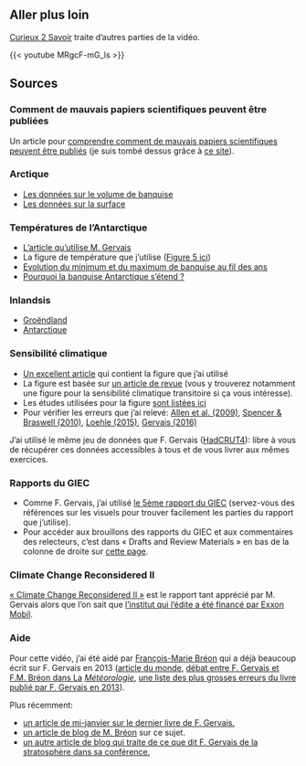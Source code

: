 ## Aller plus loin

[Curieux 2 Savoir](https://www.youtube.com/watch?v=MRgcF-mG_ls) traite d’autres parties de la vidéo.

{{< youtube MRgcF-mG_ls >}}

## Sources

### Comment de mauvais papiers scientifiques peuvent être publiées

Un article pour [comprendre comment de mauvais papiers scientifiques peuvent être publiés](https://www.sciencedirect.com/science/article/pii/S0921818117306586?via%3Dihub) (je suis tombé dessus grâce à [ce site](http://www.realclimate.org/index.php/archives/2018/04/harde-times/)).

### Arctique

- [Les données sur le volume de banquise](http://psc.apl.uw.edu/research/projects/arctic-sea-ice-volume-anomaly/)  
- [Les données sur la surface](http://nsidc.org/arcticseaicenews/)

### Températures de l’Antarctique

- [L’article qu’utilise M. Gervais](https://www.sciencedirect.com/science/article/pii/S0277379116305479)  
- La figure de température que j’utilise ([Figure 5 ici](https://www.metoffice.gov.uk/research/news/2018/global-surface-temperatures-in-2017))
- [Evolution du minimum et du maximum de banquise au fil des ans](https://earthobservatory.nasa.gov/world-of-change/SeaIceSouth)
- [Pourquoi la banquise Antarctique s’étend ?](https://insideclimatenews.org/news/31052016/why-antarctica-sea-ice-level-growing-while-arctic-glaciers-melts-climate-change-global-warming)

### Inlandsis

- [Groëndland](https://climate.nasa.gov/vital-signs/ice-sheets/)
- [Antarctique](https://www.nature.com/articles/s41586-018-0179-y)

### Sensibilité climatique

- [Un excellent article](https://www.carbonbrief.org/explainer-how-scientists-estimate-climate-sensitivity) qui contient la figure que j’ai utilisé 
- La figure est basée sur [un article de revue](https://www.nature.com/articles/ngeo3017.epdf?referrer_access_token=dLYOhbO9fY4cQB-QwuXSZdRgN0jAjWel9jnR3ZoTv0N7W0Q7s9ZM6MDtqL87ido5bMP3vtFKZJr2O1RJ-Udm1hDGN7lsKzcOgcvizfGfpz3_-7ADzSLkzT0ggRdMvHeWHCB_KG2my1Ha8oOll-UjczJAxlzdti69UFEEgrxxjd-bYcM-bnhvjIkU8sBr9DZuCcaHYHmV8sas6aJouAOE-i9cIB1gwKQsTZxkWAq6hMRWm5LeAtMp6ympI7E4lZCN&tracking_referrer=www.carbonbrief.org) (vous y trouverez notamment une figure pour la sensibilité climatique transitoire si ça vous intéresse).
- Les études utilisées pour la figure [sont listées ici](https://docs.google.com/spreadsheets/d/1Bw2XU3FCw9a__Z5Y9YGfCWU-ohzuhFJ8_gcGyIsTECE/edit#gid=0)
- Pour vérifier les erreurs que j’ai relevé: [Allen et al. (2009)](https://www.nature.com/articles/nature08019), [Spencer & Braswell (2010)](https://www.drroyspencer.com/wp-content/uploads/Spencer-Braswell-JGR-2010.pdf), [Loehle (2015)](http://www.hrpub.org/download/20151130/UJG1-13905038.pdf), [Gervais (2016)](https://www.sciencedirect.com/science/article/pii/S0012825216300277)

J’ai utilisé le même jeu de données que F. Gervais
([HadCRUT4](https://crudata.uea.ac.uk/cru/data/temperature/)): libre à vous de
récupérer ces données accessibles à tous et de vous livrer aux mêmes exercices.

### Rapports du GIEC

- Comme F. Gervais, j’ai utilisé [le 5ème rapport du
GIEC](https://www.ipcc.ch/report/ar5/wg1/) (servez-vous des références sur les
visuels pour trouver facilement les parties du rapport que j’utilise).
- Pour accéder aux brouillons des rapports du GIEC et aux commentaires des
relecteurs, c’est dans « Drafts and Review Materials » en bas de la colonne de
droite sur [cette page](https://archive.ipcc.ch/report/ar5/wg1/).

### Climate Change Reconsidered II

[« Climate Change Reconsidered II »](http://climatechangereconsidered.org/wp-content/uploads/2019/01/Climate-Change-Reconsidered-II-Fossil-Fuels-FULL-Volume-with-covers.pdf) est le rapport tant apprécié par M. Gervais alors que l’on sait que [l’institut qui l’édite a été financé par Exxon Mobil](https://spectrum.ieee.org/energy/environment/exxonmobil-cuts-back-its-funding-for-climate-skeptics).

### Aide

Pour cette vidéo, j’ai été aidé par [François-Marie Bréon](https://twitter.com/fmbreon?lang=fr) qui a déjà beaucoup écrit sur F. Gervais en 2013 ([article du monde](https://www.lemonde.fr/sciences/article/2013/10/28/les-contre-verites-du-dernier-pamphlet-climatosceptique_3504317_1650684.html), [débat entre F. Gervais et F.M. Bréon dans La](http://documents.irevues.inist.fr/bitstream/handle/2042/54077/meteo_2014_86_68.pdf?sequence=1) _[Météorologie](http://documents.irevues.inist.fr/bitstream/handle/2042/54077/meteo_2014_86_68.pdf?sequence=1)_, [une liste des plus grosses erreurs du livre publié par F. Gervais en 2013](http://www.clubdesargonautes.org/livresetpublications/breon.php)).  
  
Plus récemment:  
- [un article de mi-janvier sur le dernier livre de F. Gervais.](http://www.francesoir.fr/societe-science-tech/le-rechauffement-climatique-un-leurre-escroquerie-climatosceptique-de-francois-gervais)  
- [un article de blog de M. Bréon](http://sogeco31.blogspot.com/2019/01/francois-gervais-passe-la-moulinette-de.html) sur ce sujet.  
- [un autre article de blog qui traite de ce que dit F. Gervais de la stratosphère dans sa conférence.](https://sogeco31.blogspot.com/2019/01/des-precisions-stratospheriques-sur-le.html)
